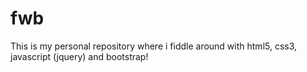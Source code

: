 # fwb
This is my personal repository where i fiddle around with html5, css3, javascript (jquery) and bootstrap!
